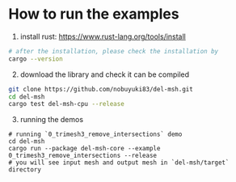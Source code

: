 # How to run the examples

1. install rust: https://www.rust-lang.org/tools/install
```bash
# after the installation, please check the installation by  
cargo --version
```

2. download the library and check it can be compiled
```bash
git clone https://github.com/nobuyuki83/del-msh.git
cd del-msh
cargo test del-msh-cpu --release
```

3. running the demos
```
# running `0_trimesh3_remove_intersections` demo 
cd del-msh
cargo run --package del-msh-core --example 0_trimesh3_remove_intersections --release
# you will see input mesh and output mesh in `del-msh/target` directory 
```
